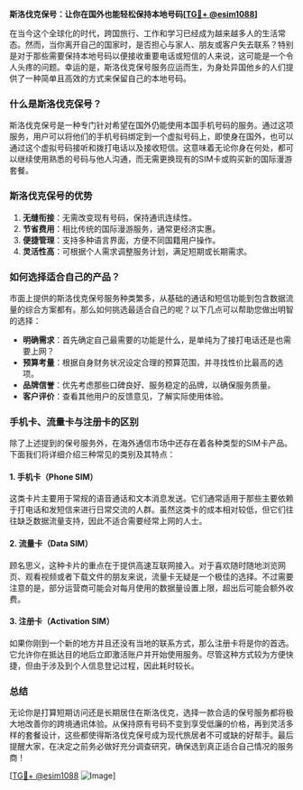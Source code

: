 **斯洛伐克保号：让你在国外也能轻松保持本地号码[[TG💪+ @esim1088](https://t.me/s/esim1088)]**

在当今这个全球化的时代，跨国旅行、工作和学习已经成为越来越多人的生活常态。然而，当你离开自己的国家时，是否担心与家人、朋友或客户失去联系？特别是对于那些需要保持本地号码以便接收重要电话或短信的人来说，这可能是一个令人头疼的问题。幸运的是，斯洛伐克保号服务应运而生，为身处异国他乡的人们提供了一种简单且高效的方式来保留自己的本地号码。

### 什么是斯洛伐克保号？

斯洛伐克保号是一种专门针对希望在国外仍能使用本国手机号码的服务。通过这项服务，用户可以将他们的手机号码绑定到一个虚拟号码上，即使身在国外，也可以通过这个虚拟号码接听和拨打电话以及接收短信。这意味着无论你身在何处，都可以继续使用熟悉的号码与他人沟通，而无需更换现有的SIM卡或购买新的国际漫游套餐。

### 斯洛伐克保号的优势

1. **无缝衔接**：无需改变现有号码，保持通讯连续性。
2. **节省费用**：相比传统的国际漫游服务，通常更经济实惠。
3. **便捷管理**：支持多种语言界面，方便不同国籍用户操作。
4. **灵活性高**：可根据个人需求调整服务计划，满足短期或长期需求。

### 如何选择适合自己的产品？

市面上提供的斯洛伐克保号服务种类繁多，从基础的通话和短信功能到包含数据流量的综合方案都有。那么如何挑选最适合自己的呢？以下几点可以帮助您做出明智的选择：

- **明确需求**：首先确定自己最需要的功能是什么，是单纯为了接打电话还是也需要上网？
- **预算考量**：根据自身财务状况设定合理的预算范围，并寻找性价比最高的选项。
- **品牌信誉**：优先考虑那些口碑良好、服务稳定的品牌，以确保服务质量。
- **客户评价**：查看其他用户的反馈意见，了解实际使用体验。

### 手机卡、流量卡与注册卡的区别

除了上述提到的保号服务外，在海外通信市场中还存在着各种类型的SIM卡产品。下面我们将详细介绍三种常见的类别及其特点：

#### 1. 手机卡（Phone SIM）

这类卡片主要用于常规的语音通话和文本消息发送。它们通常适用于那些主要依赖于打电话和发短信来进行日常交流的人群。虽然这类卡的成本相对较低，但它们往往缺乏数据流量支持，因此不适合需要经常上网的人士。

#### 2. 流量卡（Data SIM）

顾名思义，这种卡片的重点在于提供高速互联网接入。对于喜欢随时随地浏览网页、观看视频或者下载文件的朋友来说，流量卡无疑是一个极佳的选择。不过需要注意的是，部分运营商可能会对每月使用的数据量设置上限，超出后可能会额外收费。

#### 3. 注册卡（Activation SIM）

如果你刚到一个新的地方并且还没有当地的联系方式，那么注册卡将是你的首选。它允许你在抵达目的地后立即激活账户并开始使用服务。尽管这种方式较为方便快捷，但由于涉及到个人信息登记过程，因此耗时较长。

### 总结

无论你是打算短期访问还是长期居住在斯洛伐克，选择一款合适的保号服务都将极大地改善你的跨境通讯体验。从保持原有号码不变到享受低廉的价格，再到灵活多样的套餐设计，这些都使得斯洛伐克保号成为现代旅居者不可或缺的好帮手。最后提醒大家，在决定之前务必做好充分调查研究，确保选到真正适合自己情况的服务商！

[[TG💪+ @esim1088](https://t.me/s/esim1088) ![Image](https://i.postimg.cc/4NQfJmqS/Snipaste-2025-05-13-00-14-12.png)]